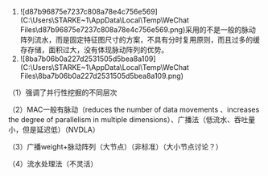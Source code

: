 1. ![d87b96875e7237c808a78e4c756e569](C:\Users\STARKE~1\AppData\Local\Temp\WeChat Files\d87b96875e7237c808a78e4c756e569.png)采用的不是一般的脉动阵列流水，而是固定特征图尺寸的方案，不具有分时复用原则，而且过多的缓存存储，面积过大，没有体现脉动阵列的优势。
1.  ![8ba7b06b0a227d2531505d5bea8a109](C:\Users\STARKE~1\AppData\Local\Temp\WeChat Files\8ba7b06b0a227d2531505d5bea8a109.png)

（1）强调了并行性挖掘的不同层次

（2）MAC一般有脉动（reduces the number of data movements 、increases the degree of
parallelism in multiple dimensions）、广播法（低流水、吞吐量小，但是延迟低）（NVDLA）

（3）广播weight+脉动阵列（大节点）（非标准）（大小节点讨论？）

（4）流水处理法（不灵活）


